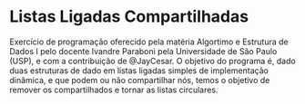 # Listas Ligadas Compartilhadas

 Exercício de programação oferecido pela matéria Algortimo e Estrutura de Dados I pelo docente Ivandre Paraboni pela Universidade de São Paulo (USP), e com a contribuição de @JayCesar. O objetivo do programa é, dado duas estruturas de dado em listas ligadas simples de implementação dinâmica, e que podem ou não compartilhar nós, temos o objetivo de remover os compartilhados e tornar as listas circulares. 